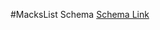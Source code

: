#MacksList Schema
[Schema Link][schema]

[schema]: https://docs.google.com/spreadsheets/d/1KnhgUhN-IOz86nop6256eKNmh3myQn5JpoEqpfmv9Ys/edit?usp=sharing
